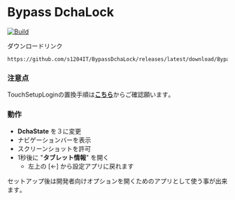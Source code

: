 # Bypass DchaLock
[![Build](https://github.com/s1204IT/BypassDchaLock/actions/workflows/build.yml/badge.svg)](https://github.com/s1204IT/BypassDchaLock/actions/workflows/build.yml)

ダウンロードリンク
```
https://github.com/s1204IT/BypassDchaLock/releases/latest/download/BypassDchaLock.apk
```
### 注意点
TouchSetupLoginの置換手順は[**こちら**](https://github.com/mouseos/Cpad_dcha_3_changer/blob/main/README.md#%E6%BA%96%E5%82%99 "mouseos/Cpad_dcha_3_changer")からご確認願います｡
<br>

### 動作
- **DchaState** を３に変更
- ナビゲーションバーを表示
- スクリーンショットを許可
- 1秒後に "**タブレット情報**" を開く
  - 左上の [←] から設定アプリに戻れます

セットアップ後は開発者向けオプションを開くためのアプリとして使う事が出来ます｡
